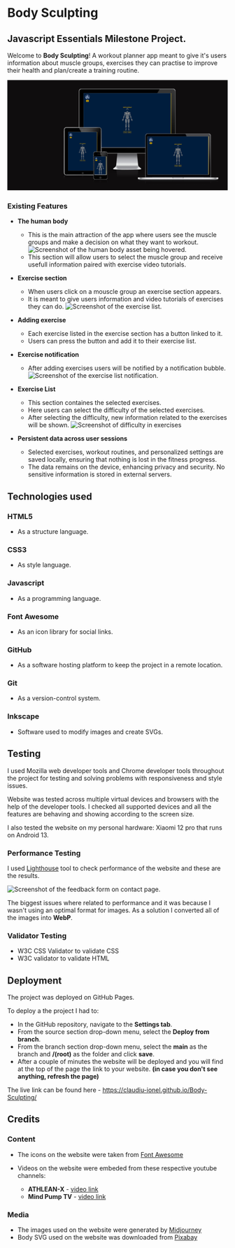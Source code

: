 # Body Sculpting

## Javascript Essentials Milestone Project.

Welcome to **Body Sculpting**! A workout planner app meant to give it's users information about muscle groups, exercises they can practise to improve their health and plan/create a training routine.

![Screenshot of the website provided by amiresponsive showcasing the responsiveness of the site.](./assets/images/readme-images/AmIResponsive.png)

### Existing Features

- **The human body**

  - This is the main attraction of the app where users see the muscle groups and make a decision on what they want to workout.
    ![Screenshot of the human body asset being hovered.](./assets/images/readme-images/human-body-hover.gif)
  - This section will allow users to select the muscle group and receive usefull information paired with exercise video tutorials.

- **Exercise section**

  - When users click on a mouscle group an exercise section appears.
  - It is meant to give users information and video tutorials of exercises they can do.
    ![Screenshot of the exercise list.](./assets/images/readme-images/exercise-section.gif)

- **Adding exercise**

  - Each exercise listed in the exercise section has a button linked to it.
  - Users can press the button and add it to their exercise list.

- **Exercise notification**

  - After adding exercises users will be notified by a notification bubble.
    ![Screenshot of the exercise list notification.](./assets/images/readme-images/exercise-list-notification.gif)

- **Exercise List**

  - This section containes the selected exercises.
  - Here users can select the difficulty of the selected exercises.
  - After selecting the difficulty, new information related to the exercises will be shown.
    ![Screenshot of difficulty in exercises](./assets/images/readme-images/exercise-difficulty-selection.gif)

- **Persistent data across user sessions**
  - Selected exercises, workout routines, and personalized settings are saved locally, ensuring that nothing is lost in the fitness progress.
  - The data remains on the device, enhancing privacy and security. No sensitive information is stored in external servers.

## Technologies used

### HTML5

- As a structure language.

### CSS3

- As style language.

### Javascript

- As a programming language.

### Font Awesome

- As an icon library for social links.

### GitHub

- As a software hosting platform to keep the project in a remote location.

### Git

- As a version-control system.

### Inkscape

- Software used to modify images and create SVGs.

## Testing

I used Mozilla web developer tools and Chrome developer tools throughout the project for testing and solving problems with responsiveness and style issues.

Website was tested across multiple virtual devices and browsers with the help of the developer tools. I checked all supported devices and all the features are behaving and showing according to the screen size.

I also tested the website on my personal hardware: Xiaomi 12 pro that runs on Android 13.

### Performance Testing

I used [Lighthouse](https://developer.chrome.com/docs/lighthouse/overview/) tool to check performance of the website and these are the results.

![Screenshot of the feedback form on contact page.](./readme_images/performance_screenshot.png)

The biggest issues where related to performance and it was because I wasn't using an optimal format for images. As a solution I converted all of the images into **WebP**.

### Validator Testing

- W3C CSS Validator to validate CSS
- W3C validator to validate HTML

## Deployment

The project was deployed on GitHub Pages.

To deploy a the project I had to:

- In the GitHub repository, navigate to the **Settings tab**.
- From the source section drop-down menu, select the **Deploy from branch**.
- From the branch section drop-down menu, select the **main** as the branch and **/(root)** as the folder and click **save**.
- After a couple of minutes the website will be deployed and you will find at the top of the page the link to your website. **(in case you don't see anything, refresh the page)**

The live link can be found here - https://claudiu-ionel.github.io/Body-Sculpting/

## Credits

### Content

- The icons on the website were taken from [Font Awesome](https://fontawesome.com/)

- Videos on the website were embeded from these respective youtube channels:
  - **ATHLEAN-X** - [video link](https://www.youtube.com/@athleanx)
  - **Mind Pump TV** - [video link](https://www.youtube.com/@MindPumpTV)

### Media

- The images used on the website were generated by [Midjourney](https://www.midjourney.com/app/)
- Body SVG used on the website was downloaded from [Pixabay](https://pixabay.com/vectors/anatomical-anatomy-anatomy-chart-6826992/)
